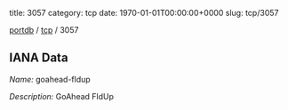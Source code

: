 title: 3057
category: tcp
date: 1970-01-01T00:00:00+0000
slug: tcp/3057

[portdb](/) / [tcp](/category/tcp.html) / 3057


## IANA Data

_Name:_ goahead-fldup

_Description:_ GoAhead FldUp

